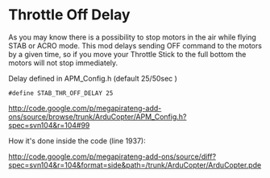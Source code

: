 # Throttle Off Delay #

As you may know there is a possibility to stop motors in the air while flying STAB or ACRO mode.
This mod delays sending OFF command to the motors by a given time, so if you move your Throttle Stick to the full bottom the motors will not stop immediately.


Delay defined in APM\_Config.h (default 25/50sec )

`#define STAB_THR_OFF_DELAY 25`

http://code.google.com/p/megapirateng-add-ons/source/browse/trunk/ArduCopter/APM_Config.h?spec=svn104&r=104#99

How it's done inside the code (line 1937):

http://code.google.com/p/megapirateng-add-ons/source/diff?spec=svn104&r=104&format=side&path=/trunk/ArduCopter/ArduCopter.pde
